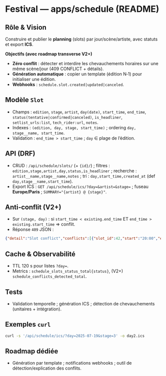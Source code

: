 # Festival — apps/schedule (README)

## Rôle & Vision
Construire et publier le **planning** (slots) par jour/scène/artiste, avec statuts et export **ICS**.

**Objectifs (avec roadmap transverse V2+)**
- **Zéro conflit** : détecter et interdire les chevauchements horaires sur une même scène/jour (409 CONFLICT + détails).
- **Génération automatique** : copier un template (édition N‑1) pour initialiser une édition.
- **Webhooks** : `schedule.slot.created|updated|canceled`.

## Modèle `Slot`
- Champs : `edition`, `stage`, `artist`, `day(date)`, `start_time`, `end_time`, `status(tentative|confirmed|canceled)`, `is_headliner`, `setlist_urls:list`, `tech_rider:url`, `notes`.
- Indexes : `(edition, day, stage, start_time)` ; ordering `day, stage__name, start_time`.
- Validation : `end_time > start_time` ; `day` ∈ plage de l’édition.

## API (DRF)
- CRUD : `/api/schedule/slots/` (+ `{id}/`) ; filtres : `edition,stage,artist,day,status,is_headliner` ; recherche : `artist__name,stage__name,notes` ; tri : `day,start_time,created_at` (def `day,stage__name,start_time`).
- Export ICS : `GET /api/schedule/ics/?day=&artist=&stage=` ; fuseau **Europe/Paris** ; `SUMMARY="{artist} @ {stage}"`.

## Anti‑conflit (V2+)
- Sur `(stage, day)` : si `start_time < existing.end_time` ET `end_time > existing.start_time` ⇒ conflit.
- Réponse `409` JSON :
```json
{"detail":"Slot conflict","conflicts":[{"slot_id":42,"start":"20:00","end":"21:00"}]}
```

## Cache & Observabilité
- TTL 120 s pour listes `?day=`.
- Metrics : `schedule_slots_status_total{status}`, (V2+) `schedule_conflicts_detected_total`.

## Tests
- Validation temporelle ; génération ICS ; détection de chevauchements (unitaires + intégration).

## Exemples `curl`
```bash
curl -s '/api/schedule/ics/?day=2025-07-19&stage=3' -o day2.ics
```

## Roadmap dédiée
- Génération par template ; notifications webhooks ; outil de détection/explication des conflits.
